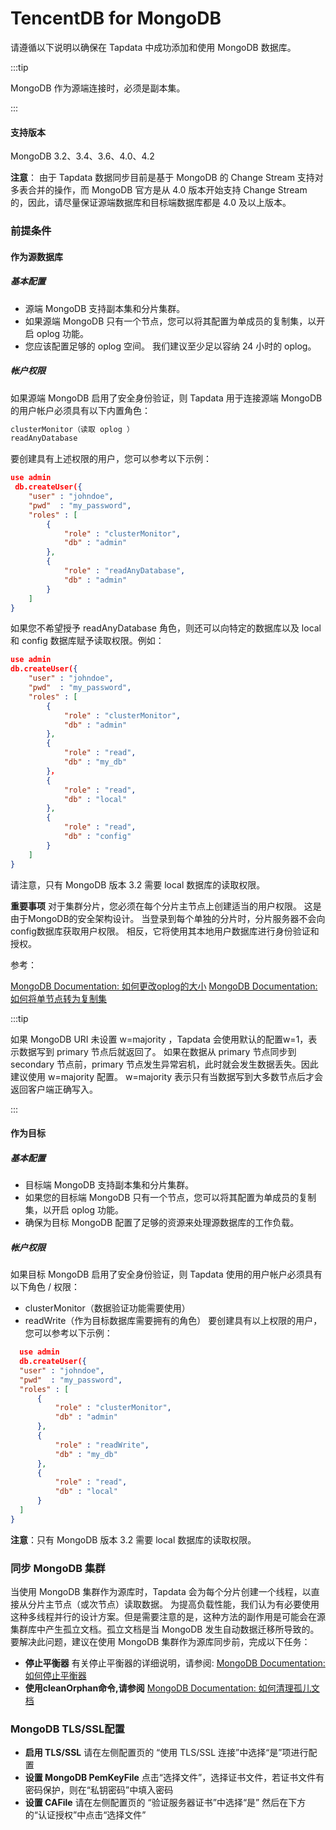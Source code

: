 # TencentDB for MongoDB


请遵循以下说明以确保在 Tapdata 中成功添加和使用 MongoDB 数据库。

:::tip

MongoDB 作为源端连接时，必须是副本集。

:::

#### 支持版本

MongoDB 3.2、3.4、3.6、4.0、4.2

**注意**：
由于 Tapdata 数据同步目前是基于 MongoDB 的 Change Stream 支持对多表合并的操作，而 MongoDB 官方是从 4.0 版本开始支持 Change Stream 的，因此，请尽量保证源端数据库和目标端数据库都是 4.0 及以上版本。

### 前提条件

#### 作为源数据库

##### 基本配置

- 源端 MongoDB 支持副本集和分片集群。
- 如果源端 MongoDB 只有一个节点，您可以将其配置为单成员的复制集，以开启 oplog 功能。
- 您应该配置足够的 oplog 空间。 我们建议至少足以容纳 24 小时的 oplog。

##### 帐户权限

如果源端 MongoDB 启用了安全身份验证，则 Tapdata 用于连接源端 MongoDB 的用户帐户必须具有以下内置角色：

```sql
clusterMonitor（读取 oplog ） 
readAnyDatabase
```

要创建具有上述权限的用户，您可以参考以下示例：

```json
use admin
 db.createUser({
    "user" : "johndoe",
    "pwd"  : "my_password",
    "roles" : [
        {
            "role" : "clusterMonitor",
            "db" : "admin"
        },
        {
            "role" : "readAnyDatabase",
            "db" : "admin"
        }
    ]
}
```



如果您不希望授予 readAnyDatabase 角色，则还可以向特定的数据库以及 local 和 config 数据库赋予读取权限。例如：

```json
use admin
db.createUser({
    "user" : "johndoe",
    "pwd"  : "my_password",
    "roles" : [
        {
            "role" : "clusterMonitor",
            "db" : "admin"
        },
        {
            "role" : "read",
            "db" : "my_db"
        }，
        {
            "role" : "read",
            "db" : "local"
        },
        {
            "role" : "read",
            "db" : "config"
        }
    ]
}
```

请注意，只有 MongoDB 版本 3.2 需要 local 数据库的读取权限。

**重要事项**
对于集群分片，您必须在每个分片主节点上创建适当的用户权限。 这是由于MongoDB的安全架构设计。 当登录到每个单独的分片时，分片服务器不会向config数据库获取用户权限。 相反，它将使用其本地用户数据库进行身份验证和授权。

参考：

[MongoDB Documentation: 如何更改oplog的大小](https://docs.mongodb.com/manual/tutorial/change-oplog-size/)
[MongoDB Documentation: 如何将单节点转为复制集](https://docs.mongodb.com/manual/tutorial/convert-standalone-to-replica-set/)

:::tip

如果 MongoDB URI 未设置 w=majority ，Tapdata 会使用默认的配置w=1，表示数据写到 primary 节点后就返回了。 如果在数据从 primary 节点同步到 secondary 节点前，primary 节点发生异常宕机，此时就会发生数据丢失。因此建议使用 w=majority 配置。 w=majority 表示只有当数据写到大多数节点后才会返回客户端正确写入。

:::

#### 作为目标

##### 基本配置

- 目标端 MongoDB 支持副本集和分片集群。
- 如果您的目标端 MongoDB 只有一个节点，您可以将其配置为单成员的复制集，以开启 oplog 功能。
- 确保为目标 MongoDB 配置了足够的资源来处理源数据库的工作负载。

##### 帐户权限

如果目标 MongoDB 启用了安全身份验证，则 Tapdata 使用的用户帐户必须具有以下角色 / 权限：

- clusterMonitor（数据验证功能需要使用）
- readWrite（作为目标数据库需要拥有的角色） 要创建具有以上权限的用户，您可以参考以下示例：

```json
  use admin
  db.createUser({
  "user" : "johndoe",
  "pwd"  : "my_password",
  "roles" : [
      {
          "role" : "clusterMonitor",
          "db" : "admin"
      },
      {
          "role" : "readWrite",
          "db" : "my_db"
      },
      {
          "role" : "read",
          "db" : "local"
      }
  ]
}
```

**注意**：只有 MongoDB 版本 3.2 需要 local 数据库的读取权限。

### 同步 MongoDB 集群

当使用 MongoDB 集群作为源库时，Tapdata 会为每个分片创建一个线程，以直接从分片主节点（或次节点）读取数据。
为提高负载性能，我们认为有必要使用这种多线程并行的设计方案。但是需要注意的是，这种方法的副作用是可能会在源集群库中产生孤立文档。孤立文档是当 MongoDB 发生自动数据迁移所导致的。
要解决此问题，建议在使用 MongoDB 集群作为源库同步前，完成以下任务：

- **停止平衡器**
  有关停止平衡器的详细说明，请参阅:
  [MongoDB Documentation: 如何停止平衡器](https://docs.mongodb.com/manual/reference/method/sh.stopBalancer/)
- **使用cleanOrphan命令,请参阅**
  [MongoDB Documentation: 如何清理孤儿文档](https://docs.mongodb.com/manual/reference/command/cleanupOrphaned/)

### MongoDB TLS/SSL配置

- **启用 TLS/SSL**
  请在左侧配置页的 “使用 TLS/SSL 连接”中选择“是”项进行配置
- **设置 MongoDB PemKeyFile**
  点击“选择文件”，选择证书文件，若证书文件有密码保护，则在“私钥密码”中填入密码
- **设置 CAFile**
  请在左侧配置页的 “验证服务器证书”中选择“是”
  然后在下方的“认证授权”中点击“选择文件”